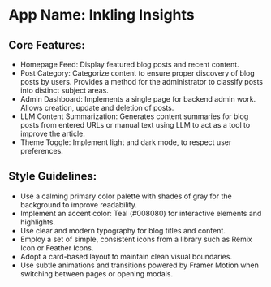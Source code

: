# **App Name**: Inkling Insights

## Core Features:

- Homepage Feed: Display featured blog posts and recent content.
- Post Category: Categorize content to ensure proper discovery of blog posts by users. Provides a method for the administrator to classify posts into distinct subject areas.
- Admin Dashboard: Implements a single page for backend admin work. Allows creation, update and deletion of posts.
- LLM Content Summarization: Generates content summaries for blog posts from entered URLs or manual text using LLM to act as a tool to improve the article.
- Theme Toggle: Implement light and dark mode, to respect user preferences.

## Style Guidelines:

- Use a calming primary color palette with shades of gray for the background to improve readability.
- Implement an accent color: Teal (#008080) for interactive elements and highlights.
- Use clear and modern typography for blog titles and content.
- Employ a set of simple, consistent icons from a library such as Remix Icon or Feather Icons.
- Adopt a card-based layout to maintain clean visual boundaries.
- Use subtle animations and transitions powered by Framer Motion when switching between pages or opening modals.